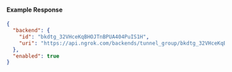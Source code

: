 <!-- Code generated for API Clients. DO NOT EDIT. -->

#### Example Response

```json
{
  "backend": {
    "id": "bkdtg_32VHceKqBHOJTnBPUA404PuIS1H",
    "uri": "https://api.ngrok.com/backends/tunnel_group/bkdtg_32VHceKqBHOJTnBPUA404PuIS1H"
  },
  "enabled": true
}
```
